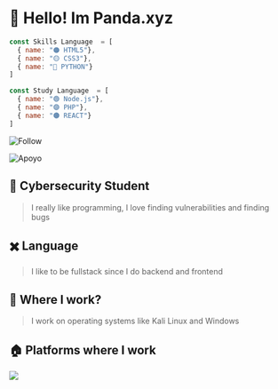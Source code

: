 



# 👋 Hello! Im Panda.xyz

```js
const Skills Language  = [
  { name: "🟠 HTML5"},
  { name: "🟡 CSS3"},
  { name: "🔵 PYTHON"}
]
```

```js
const Study Language  = [
  { name: "🟢 Node.js"},
  { name: "🟣 PHP"},
  { name: "🟤 REACT"}
]
```
  
![Follow](https://img.shields.io/github/followers/Pandaxyz-xd?color=gree&style=flat-square)

![Apoyo](https://img.shields.io/badge/GreenPeace-Support%20%F0%9F%92%96-green)
 

## 📐 Cybersecurity Student

>  I really like programming, I love finding vulnerabilities and finding bugs 


## ✖️ Language

> I like to be fullstack since I do backend and frontend

## 💼 Where I work?

> I work on operating systems like Kali Linux and Windows

## 🏠 Platforms where I work
![](https://camo.githubusercontent.com/b5315bcf1c490c30ea6448423c3492d39fbd123ad4797bbe34252f3ca92dea08/68747470733a2f2f696d672e736869656c64732e696f2f62616467652f56697375616c5f53747564696f5f436f64652d3030373844343f6c6f676f3d76697375616c25323073747564696f253230636f6465266c6f676f436f6c6f723d7768697465)
